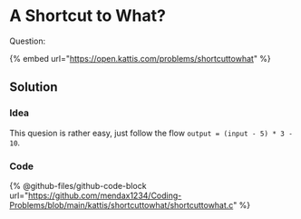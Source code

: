 # A Shortcut to What?

Question:

{% embed url="https://open.kattis.com/problems/shortcuttowhat" %}

## Solution

### Idea

This quesion is rather easy, just follow the flow `output = (input - 5) * 3 - 10`.

### Code

{% @github-files/github-code-block url="https://github.com/mendax1234/Coding-Problems/blob/main/kattis/shortcuttowhat/shortcuttowhat.c" %}
